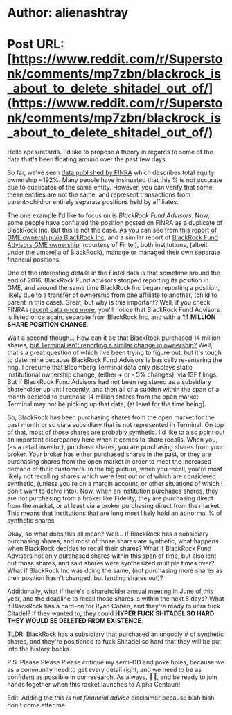 # Author: alienashtray
# Post URL: [https://www.reddit.com/r/Superstonk/comments/mp7zbn/blackrock_is_about_to_delete_shitadel_out_of/](https://www.reddit.com/r/Superstonk/comments/mp7zbn/blackrock_is_about_to_delete_shitadel_out_of/)


Hello apes/retards. I'd like to propose a theory in regards to some of the data that's been floating around over the past few days. 

So far, we've seen [data published by FINRA](https://i.redd.it/b8aqf56cvds61.jpg) which describes total equity ownership ~192%. Many people have insinuated that this % is not accurate due to duplicates of the same entity. However, you can verify that some these entities are not the same, and represent transactions from parent>child or entirely separate positions held by affiliates. 

The one example I'd like to focus on is *BlackRock Fund Advisors*. Now, some people have conflated the position posted on FINRA as a duplicate of BlackRock Inc. But this is not the case. As you can see from [this report of GME ownership via BlackRock Inc](https://fintel.io/so/us/gme/blackrock), and a similar report of [BlackRock Fund Advisors GME ownership](https://fintel.io/so/us/gme/blackrock-fund-advisors), (courtesy of Fintel), both institutions, (albeit under the umbrella of BlackRock), manage or managed their own separate financial positions. 

One of the interesting details in the Fintel data is that sometime around the end of 2016, BlackRock Fund advisors stopped reporting its position in GME, and around the same time BlackRock Inc began reporting a position, likely due to a transfer of ownership from one affiliate to another, (child to parent in this case). Great, but why is this important? Well, if you check FINRAs [recent data once more](https://i.redd.it/b8aqf56cvds61.jpg), you'll notice that BlackRock Fund Advisors is listed once again, separate from BlackRock Inc, and with a **14 MILLION SHARE POSITION CHANGE**.

Wait a second though... How can it be that BlackRock purchased 14 million shares, [but Terminal isn't reporting a similar change in ownership?](https://preview.redd.it/1ez3uzt48ns61.jpg?width=1920&format=pjpg&auto=webp&s=de5743966cdc272a627a06e39a88a9d0367685d2) Well, that's a great question of which I've been trying to figure out, but it's tough to determine because BlackRock Fund Advisors is basically re-entering the ring. I presume that Bloomberg Terminal data only displays static institutional ownership change, (either + or - 5% changes), via 13F filings. But if BlackRock Fund Advisors had not been registered as a subsidiary shareholder up until recently, and then all of a sudden within the span of a month decided to purchase 14 million shares from the open market, Terminal may not be picking up that data, (at least for the time being).

So, BlackRock has been purchasing shares from the open market for the past month or so via a subsidiary that is not represented in Terminal. On top of that, most of those shares are probably synthetic. I'd like to also point out an important discrepancy here when it comes to share recalls. When you, (as a retail investor), purchase shares, you are purchasing shares from your broker. Your broker has either purchased shares in the past, or they are purchasing shares from the open market in order to meet the increased demand of their customers. In the big picture, when you recall, you're most likely not recalling shares which were lent out or of which are considered synthetic, (unless you're on a margin account, or other situations of which I don't want to delve into). Now, when an institution purchases shares, they are not purchasing from a broker like Fidelity, they are purchasing direct from the market, or at least via a broker purchasing direct from the market. This means that institutions that are long most likely hold an abnormal % of synthetic shares.

Okay, so what does this all mean? Well... If BlackRock has a subsidiary purchasing shares, and most of those shares are synthetic, what happens when BlackRock decides to recall their shares? What if BlackRock Fund Advisors not only purchased shares within this span of time, but also lent out those shares, and said shares were synthesized multiple times over? What if BlackRock Inc was doing the same, (not purchasing more shares as their position hasn't changed, but lending shares out)?

Additionally, what if there's a shareholder annual meeting in June of this year, and the deadline to recall those shares is within the next 8 days? What if BlackRock has a hard-on for Ryan Cohen, and they're ready to ultra fuck Citadel? If they wanted to, they could **HYPER FUCK SHITADEL SO HARD THEY WOULD BE DELETED FROM EXISTENCE**.

TLDR: BlackRock has a subsidiary that purchased an ungodly # of synthetic shares, and they're positioned to fuck Shitadel so hard that they will be put into the history books.

P.S. Please Please Please critique my semi-DD and poke holes, because we as a community need to get every detail right, and we need to be as confident as possible in our research. As always, 💎✊, and be ready to join hands together when this rocket launches to Alpha Centauri!

Edit: Adding the *this is not financial advice* disclaimer because blah blah don't come after me